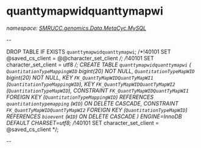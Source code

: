 ﻿# quanttymapwidquanttymapwi
_namespace: [SMRUCC.genomics.Data.MetaCyc.MySQL](./index.md)_

--
 
 DROP TABLE IF EXISTS `quanttymapwidquanttymapwi`;
 /*!40101 SET @saved_cs_client = @@character_set_client */;
 /*!40101 SET character_set_client = utf8 */;
 CREATE TABLE `quanttymapwidquanttymapwi` (
 `QuantitationTypeMappingWID` bigint(20) NOT NULL,
 `QuantitationTypeMapWID` bigint(20) NOT NULL,
 KEY `FK_QuantTyMapWIDQuantTyMapWI1` (`QuantitationTypeMappingWID`),
 KEY `FK_QuantTyMapWIDQuantTyMapWI2` (`QuantitationTypeMapWID`),
 CONSTRAINT `FK_QuantTyMapWIDQuantTyMapWI1` FOREIGN KEY (`QuantitationTypeMappingWID`) REFERENCES `quantitationtypemapping` (`WID`) ON DELETE CASCADE,
 CONSTRAINT `FK_QuantTyMapWIDQuantTyMapWI2` FOREIGN KEY (`QuantitationTypeMapWID`) REFERENCES `bioevent` (`WID`) ON DELETE CASCADE
 ) ENGINE=InnoDB DEFAULT CHARSET=utf8;
 /*!40101 SET character_set_client = @saved_cs_client */;
 
 --




